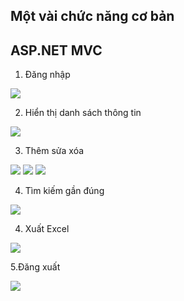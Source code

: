 ﻿## Một vài chức năng cơ bản
## ASP.NET MVC
1. Đăng nhập
<img src="https://i.imgur.com/3oJc9SL.png">

2. Hiển thị danh sách thông tin
<img src="https://i.imgur.com/yoGAMtc.png">

3. Thêm sửa xóa 
<img src="https://i.imgur.com/dHNTWqA.png">
<img src="https://i.imgur.com/k6rnUd2.png">
<img src="https://i.imgur.com/JHwuZ6H.png">

4. Tìm kiếm gần đúng
<img src="https://i.imgur.com/JKJD1cP.png">

4. Xuất Excel
<img src="https://i.imgur.com/1xD8S9h.png">

5.Đăng xuất
<div>
<img src="https://i.imgur.com/0H9oHt4.png">
  
</div>


